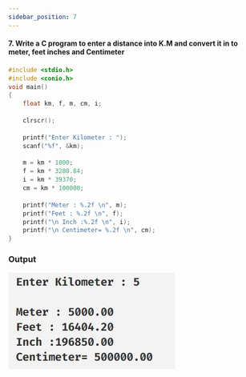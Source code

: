 ```yaml
---
sidebar_position: 7
---
```


#### 7. Write a C program to enter a distance into K.M and convert it in to meter, feet inches and Centimeter

```c
#include <stdio.h>
#include <conio.h>
void main()
{
    float km, f, m, cm, i;

    clrscr();

    printf("Enter Kilometer : ");
    scanf("%f", &km);

    m = km * 1000;
    f = km * 3280.84;
    i = km * 39370;
    cm = km * 100000;

    printf("Meter : %.2f \n", m);
    printf("Feet : %.2f \n", f);
    printf("\n Inch :%.2f \n", i);
    printf("\n Centimeter= %.2f \n", cm);
}
```

### Output

![d](outputs\Practical-07.c.jpg)
